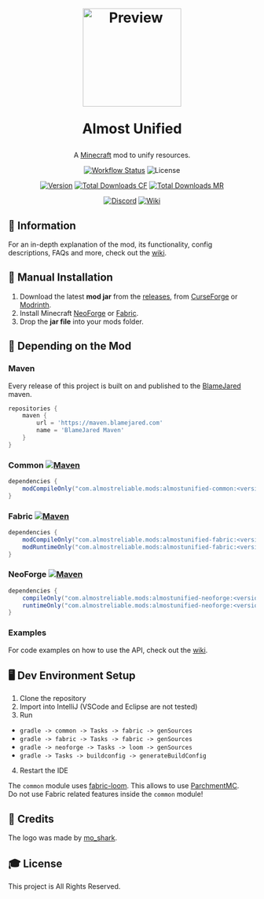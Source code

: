 <h1 align="center">
    <a href="https://github.com/AlmostReliable/almostunified"><img src=https://i.imgur.com/3b7Gjkn.png" alt="Preview" width=200></a>
    <p>Almost Unified</p>
</h1>

<div align="center">

A [Minecraft] mod to unify resources.

[![Workflow Status][workflow_status_badge]][workflow_status_link]
![License][license_badge]

[![Version][version_badge]][version_link]
[![Total Downloads CF][total_downloads_cf_badge]][curseforge]
[![Total Downloads MR][total_downloads_mr_badge]][modrinth]

[![Discord][discord_badge]][discord]
[![Wiki][wiki_badge]][wiki]

</div>

## **📖 Information**
For an in-depth explanation of the mod, its functionality, config descriptions, FAQs and more, check out the [wiki].

## **🔧 Manual Installation**
1. Download the latest **mod jar** from the [releases], from [CurseForge] or [Modrinth].
2. Install Minecraft [NeoForge] or [Fabric].
3. Drop the **jar file** into your mods folder.

## **🔗 Depending on the Mod**

### Maven
Every release of this project is built on and published to the [BlameJared] maven.

```groovy
repositories {
    maven { 
        url = 'https://maven.blamejared.com'
        name = 'BlameJared Maven'
    }
}
```

### Common [![Maven][maven_common_badge]][maven_common_link]
```groovy
dependencies {
    modCompileOnly("com.almostreliable.mods:almostunified-common:<version>:api")
}
```

### Fabric [![Maven][maven_fabric_badge]][maven_fabric_link]
```groovy
dependencies {
    modCompileOnly("com.almostreliable.mods:almostunified-fabric:<version>:api")
    modRuntimeOnly("com.almostreliable.mods:almostunified-fabric:<version>")
}
```

### NeoForge [![Maven][maven_neoforge_badge]][maven_neoforge_link]
```groovy
dependencies {
    compileOnly("com.almostreliable.mods:almostunified-neoforge:<version>:api")
    runtimeOnly("com.almostreliable.mods:almostunified-neoforge:<version>")
}
```

### Examples
For code examples on how to use the API, check out the [wiki][api-wiki].

## **🖥️ Dev Environment Setup**
1. Clone the repository
2. Import into IntelliJ (VSCode and Eclipse are not tested)
3. Run
- `gradle -> common -> Tasks -> fabric -> genSources`
- `gradle -> fabric -> Tasks -> fabric -> genSources`
- `gradle -> neoforge -> Tasks -> loom -> genSources`
- `gradle -> Tasks -> buildconfig -> generateBuildConfig`
4. Restart the IDE

The `common` module uses [fabric-loom]. This allows to use [ParchmentMC][parchment].<br>
Do not use Fabric related features inside the `common` module!

## **💚 Credits**
The logo was made by [mo_shark].

## **🎓 License**
This project is All Rights Reserved.

<!-- Badges -->
[workflow_status_badge]: https://img.shields.io/github/actions/workflow/status/AlmostReliable/almostunified/build.yml?branch=1.21.1&style=for-the-badge
[workflow_status_link]: https://github.com/AlmostReliable/almostunified/actions
[license_badge]: https://img.shields.io/badge/License-ARR-ffa200?style=for-the-badge
[version_badge]: https://img.shields.io/badge/dynamic/json?color=0078FF&label=release&style=for-the-badge&query=name&url=https://api.razonyang.com/v1/github/tag/AlmostReliable/almostunified%3Fprefix=v1.21.1-
[version_link]: https://github.com/AlmostReliable/almostunified/releases/latest
[total_downloads_cf_badge]: https://img.shields.io/badge/dynamic/json?color=e04e14&label=CurseForge&style=for-the-badge&query=downloads.total&url=https%3A%2F%2Fapi.cfwidget.com%2F633823&logo=curseforge
[total_downloads_mr_badge]: https://img.shields.io/modrinth/dt/sdaSaQEz?color=5da545&label=Modrinth&style=for-the-badge&logo=modrinth
[discord_badge]: https://img.shields.io/discord/917251858974789693?color=5865f2&label=Discord&logo=discord&style=for-the-badge
[wiki_badge]: https://img.shields.io/badge/Read%20the-Wiki-ba00ff?style=for-the-badge
[maven_common_badge]: https://img.shields.io/maven-metadata/v?color=C71A36&label=Latest%20version&logo=Latest%20version&metadataUrl=https%3A%2F%2Fmaven.blamejared.com%2Fcom%2Falmostreliable%2Fmods%2Falmostunified-common%2Fmaven-metadata.xml&style=flat-square
[maven_common_link]: https://maven.blamejared.com/com/almostreliable/mods/almostunified-common/
[maven_fabric_badge]: https://img.shields.io/maven-metadata/v?color=C71A36&label=Latest%20version&logo=Latest%20version&metadataUrl=https%3A%2F%2Fmaven.blamejared.com%2Fcom%2Falmostreliable%2Fmods%2Falmostunified-fabric%2Fmaven-metadata.xml&style=flat-square
[maven_fabric_link]: https://maven.blamejared.com/com/almostreliable/mods/almostunified-fabric/
[maven_neoforge_badge]: https://img.shields.io/maven-metadata/v?color=C71A36&label=Latest%20version&logo=Latest%20version&metadataUrl=https%3A%2F%2Fmaven.blamejared.com%2Fcom%2Falmostreliable%2Fmods%2Falmostunified-forge%2Fmaven-metadata.xml&style=flat-square
[maven_neoforge_link]: https://maven.blamejared.com/com/almostreliable/mods/almostunified-forge/

<!-- Links -->
[minecraft]: https://www.minecraft.net/
[discord]: https://discord.com/invite/ThFnwZCyYY
[wiki]: https://github.com/AlmostReliable/almostunified/wiki
[curseforge]: https://www.curseforge.com/minecraft/mc-mods/almost-unified
[modrinth]: https://modrinth.com/mod/almost-unified
[releases]: https://github.com/AlmostReliable/almostunified/releases
[neoforge]: https://neoforged.net/
[fabric]: https://fabricmc.net/
[blamejared]: https://maven.blamejared.com
[api-wiki]: https://github.com/AlmostReliable/almostunified/wiki/API
[fabric-loom]: https://github.com/FabricMC/fabric-loom
[parchment]: https://parchmentmc.org/
[mo_shark]: https://www.curseforge.com/members/mo_shark
